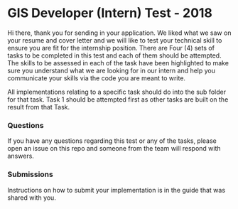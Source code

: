 # GIS Developer (Intern) Test - 2018
Hi there, thank you for sending in your application. We liked what we saw on your resume and cover letter and we will like to test your technical skill to ensure you are fit for the internship position. There are Four (4) sets of tasks to be completed in this test and each of them should be attempted. The skills to be assessed in each of the task have been highlighted to make sure you understand what we are looking for in our intern and help you communicate your skills via the code you are meant to write.

All implementations relating to a specific task should do into the sub folder for that task. Task 1 should be attempted first as other tasks are built on the result from that Task.

### Questions
If you have any questions regarding this test or any of the tasks, please open an issue on this repo and someone from the team will respond with answers.

### Submissions
Instructions on how to submit your implementation is in the guide that was shared with you.